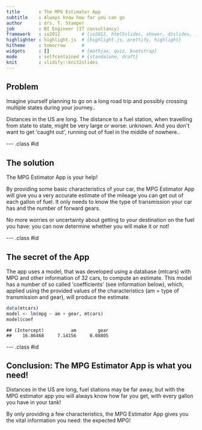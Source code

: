 ```yaml
---
title       : The MPG Estimator App
subtitle    : Always know how far you can go
author      : drs. T. Stamper
job         : BI Engineer (IT consultancy)
framework   : io2012        # {io2012, html5slides, shower, dzslides, ...}
highlighter : highlight.js  # {highlight.js, prettify, highlight}
hitheme     : tomorrow      # 
widgets     : []            # {mathjax, quiz, bootstrap}
mode        : selfcontained # {standalone, draft}
knit        : slidify::knit2slides
---
```


## Problem

Imagine yourself planning to go on a long road trip and possibly crossing multiple states during your journey..

Distances in the US are long. The distance to a fuel station, when travelling from state to state, might be very large or worse: unknown. And you don't want to get 'caught out', running out of fuel in the middle of nowhere..

--- .class #id 

## The solution

The MPG Estimator App is your help! 

By providing some basic characteristics of your car, the MPG Estimator App will give you a very accurate estimate of the mileage you can get out of each gallon of fuel. It only needs to know the type of transmission your car has and the number of forward gears.

No more worries or uncertainty about getting to your destination on the fuel you have: you can now determine whether you will make it or not!

--- .class #id 

## The secret of the App

The app uses a model, that was developed using a database (mtcars) with MPG and other information of 32 cars, to compute an estimate. This model has a number of so called 'coefficients' (see information below), which, applied using the provided values of the characteristics (am = type of transmission and gear), will produce the estimate.


```r
data(mtcars)
model <- lm(mpg ~ am + gear, mtcars)
model$coef
```

```
## (Intercept)          am        gear 
##    16.86468     7.14156     0.08805
```

--- .class #id 

## Conclusion: The MPG Estimator App is what you need!

Distances in the US are long, fuel stations may be far away, but with the MPG estimator app you will always know how far you get, with every gallon you have in your tank! 

By only providing a few characteristics, the MPG Estimator App gives you the vital information you need: the expected MPG!


